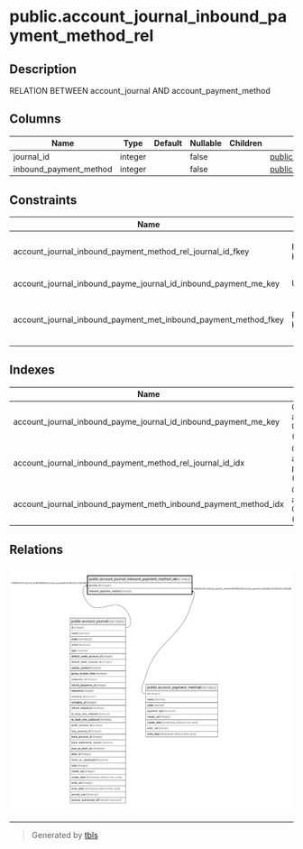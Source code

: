 # public.account_journal_inbound_payment_method_rel

## Description

RELATION BETWEEN account_journal AND account_payment_method

## Columns

| Name | Type | Default | Nullable | Children | Parents | Comment |
| ---- | ---- | ------- | -------- | -------- | ------- | ------- |
| journal_id | integer |  | false |  | [public.account_journal](public.account_journal.md) |  |
| inbound_payment_method | integer |  | false |  | [public.account_payment_method](public.account_payment_method.md) |  |

## Constraints

| Name | Type | Definition |
| ---- | ---- | ---------- |
| account_journal_inbound_payment_method_rel_journal_id_fkey | FOREIGN KEY | FOREIGN KEY (journal_id) REFERENCES account_journal(id) ON DELETE CASCADE |
| account_journal_inbound_payme_journal_id_inbound_payment_me_key | UNIQUE | UNIQUE (journal_id, inbound_payment_method) |
| account_journal_inbound_payment_met_inbound_payment_method_fkey | FOREIGN KEY | FOREIGN KEY (inbound_payment_method) REFERENCES account_payment_method(id) ON DELETE CASCADE |

## Indexes

| Name | Definition |
| ---- | ---------- |
| account_journal_inbound_payme_journal_id_inbound_payment_me_key | CREATE UNIQUE INDEX account_journal_inbound_payme_journal_id_inbound_payment_me_key ON public.account_journal_inbound_payment_method_rel USING btree (journal_id, inbound_payment_method) |
| account_journal_inbound_payment_method_rel_journal_id_idx | CREATE INDEX account_journal_inbound_payment_method_rel_journal_id_idx ON public.account_journal_inbound_payment_method_rel USING btree (journal_id) |
| account_journal_inbound_payment_meth_inbound_payment_method_idx | CREATE INDEX account_journal_inbound_payment_meth_inbound_payment_method_idx ON public.account_journal_inbound_payment_method_rel USING btree (inbound_payment_method) |

## Relations

![er](public.account_journal_inbound_payment_method_rel.svg)

---

> Generated by [tbls](https://github.com/k1LoW/tbls)
